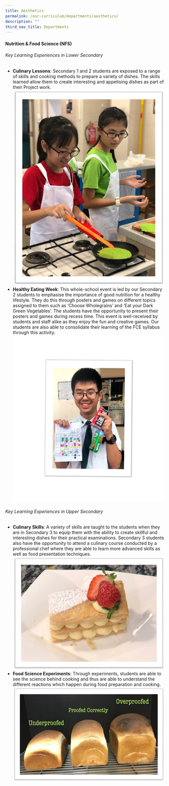 ```yaml
---
title: Aesthetics
permalink: /our-curriculum/departments/aesthetics/
description: ""
third_nav_title: Departments
---
```

#### **Nutrition & Food Science (NFS)**



###### Key Learning Experiences in Lower Secondary
*   **Culinary Lessons**:
Secondary 1 and 2 students are exposed to a range of skills and cooking methods to prepare a variety of dishes. The skills learned allow them to create interesting and appetising dishes as part of their Project work. ![](/images/Our%20Curriculum/Departments/Aesthetics,%20Design%20Technology/Nutrition%20And%20Food%20Science/Lower%20Secondary/picture6.jpg)
*   **Healthy Eating Week**: This whole-school event is led by our Secondary 2 students to emphasise the importance of good nutrition for a healthy lifestyle. They do this through posters and games on different topics assigned to them such as ‘Choose Wholegrains’ and ‘Eat your Dark Green Vegetables’. The students have the opportunity to present their posters and games during recess time. This event is well-received by students and staff alike as they enjoy the fun and creative games. Our students are also able to consolidate their learning of the FCE syllabus through this activity.![](/images/Our%20Curriculum/Departments/Aesthetics,%20Design%20Technology/Nutrition%20And%20Food%20Science/picture4.png)

###### Key Learning Experiences in Upper Secondary
*   **Culinary Skills**: A variety of skills are taught to the students when they are in Secondary 3 to equip them with the ability to create skillful and interesting dishes for their practical examinations. Secondary 3 students also have the opportunity to attend a culinary course conducted by a professional chef where they are able to learn more advanced skills as well as food presentation techniques.![](/images/Our%20Curriculum/Departments/Aesthetics,%20Design%20Technology/Nutrition%20And%20Food%20Science/Upper%20Secondary/picture13.jpg)
*   **Food Science Experiments**: Through experiments, students are able to see the science behind cooking and thus are able to understand the different reactions which happen during food preparation and cooking.![](/images/Our%20Curriculum/Departments/Aesthetics,%20Design%20Technology/Nutrition%20And%20Food%20Science/picture18.jpg)